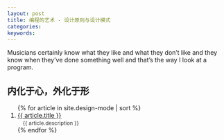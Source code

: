 ```yaml
---
layout: post
title: 编程的艺术 - 设计原则与设计模式
categories: 
keywords: 
---
```


Musicians certainly know what they like and what they don’t like and they know when they’ve done something well and that’s the way I look at a program.

<div>
<h2> 内化于心，外化于形 </h2>

  <ol class="posts-list">
  {% for article in site.design-mode | sort %}
    <li class="posts-list-item">
      <a class="posts-list-name" href="{{ article.url }}">{{ article.title }}</a>
      <br/>
      <span class="post-list-item" style="font-size: 12px;margin-left: 12px;color: #333; text-align: center">{{ article.description }}</span>
    </li>
  {% endfor %}
  </ol>
</div>